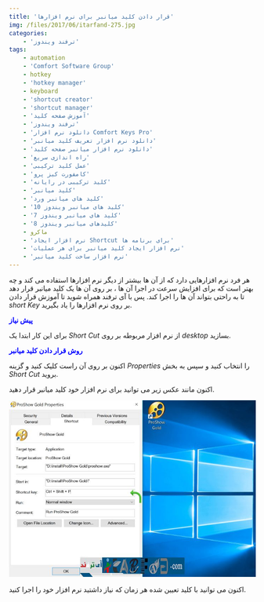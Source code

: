 ```yaml
---
title: 'قرار دادن کلید میانبر برای نرم افزارها'
img: /files/2017/06/itarfand-275.jpg
categories:
    - 'ترفند ویندوز'
tags:
    - automation
    - 'Comfort Software Group'
    - hotkey
    - 'hotkey manager'
    - keyboard
    - 'shortcut creator'
    - 'shortcut manager'
    - 'آموزش صفحه کلید'
    - 'ترفند ویندوز'
    - 'دانلود نرم افزار Comfort Keys Pro'
    - 'دانلود نرم افزار تعریف کلید میانبر'
    - 'دانلود نرم افزار میانبر صفحه کلید'
    - 'راه اندازی سریع'
    - 'عمل کلید ترکیبی'
    - 'کامفورت کیز پرو'
    - 'کلید ترکیبی در رایانه'
    - 'کلید میانبر'
    - 'کلید های میانبر ورد'
    - 'کلید های میانبر ویندوز 10'
    - 'کلید های میانبر ویندوز 7'
    - 'کلیدهای میانبر ویندوز 8'
    - ماکرو
    - 'نرم افزار ایجاد Shortcut برای برنامه ها'
    - 'نرم افزار ایجاد کلید میانبر برای هر عملیات'
    - 'نرم افزار ساخت کلید میانبر'
---
```


هر فرد نرم افزارهایی دارد که از آن ها بیشتر از دیگر نرم افزارها استفاده می کند و چه بهتر است که برای افزایش سرعت در اجرا آن ها ، بر روی آن ها یک کلید میانبر قرار دهد تا به راحتی بتواند آن ها را اجرا کند. پس با آی ترفند همراه شوید تا آموزش قرار دادن *short Key* بر روی نرم افزارها را یاد بگیرید.

<span style="color: #0000ff;">**پیش نیاز**</span>

برای این کار ابتدا یک *Short Cut* از نرم افزار مربوطه بر روی *desktop* بسازید.

<span style="color: #0000ff;">**روش قرار دادن کلید میانبر**</span>

اکنون بر روی آن راست کلیک کنید و گزینه *Properties* را انتخاب کنید و سپس به بخش *Short Cut* بروید.

اکنون مانند عکس زیر می توانید برای نرم افزار خود کلید میانبر قرار دهید.

![mhkarami97](/files/2017/06/itarfand-274.jpg)  

اکنون می توانید با کلید تعیین شده هر زمان که نیاز داشتید نرم افزار خود را اجرا کنید.